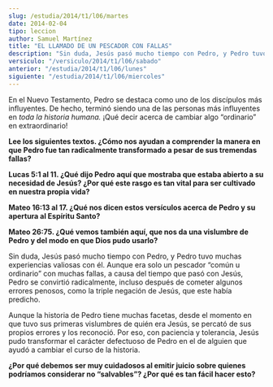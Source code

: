```yaml
---
slug: /estudia/2014/t1/l06/martes
date: 2014-02-04
tipo: leccion
author: Samuel Martínez
title: "EL LLAMADO DE UN PESCADOR CON FALLAS"
description: "Sin duda, Jesús pasó mucho tiempo con Pedro, y Pedro tuvo muchas experiencias valiosas con él. Aunque era solo un pescador “común u ordinario” con muchas fallas, a causa del tiempo que pasó con Jesús, Pedro se convirtió radicalmente, incluso después de cometer algunos errores penosos, como la triple negación de Jesús, que este había predicho."
versiculo: "/versiculo/2014/t1/l06/sabado"
anterior: "/estudia/2014/t1/l06/lunes"
siguiente: "/estudia/2014/t1/l06/miercoles"
---
```


En el Nuevo Testamento, Pedro se destaca como uno de los discípulos más influyentes. De hecho, terminó siendo una de las personas más influyentes en _toda la historia humana._ ¡Qué decir acerca de cambiar algo “ordinario” en extraordinario!

**Lee los siguientes textos. ¿Cómo nos ayudan a comprender la manera en que Pedro fue tan radicalmente transformado a pesar de sus tremendas fallas?**

**Lucas 5:1 al 11. ¿Qué dijo Pedro aquí que mostraba que estaba abierto a su necesidad de Jesús? ¿Por qué este rasgo es tan vital para ser cultivado en nuestra propia vida?**

**Mateo 16:13 al 17. ¿Qué nos dicen estos versículos acerca de Pedro y su apertura al Espíritu Santo?**

**Mateo 26:75. ¿Qué vemos también aquí, que nos da una vislumbre de Pedro y del modo en que Dios pudo usarlo?**

Sin duda, Jesús pasó mucho tiempo con Pedro, y Pedro tuvo muchas experiencias valiosas con él. Aunque era solo un pescador “común u ordinario” con muchas fallas, a causa del tiempo que pasó con Jesús, Pedro se convirtió radicalmente, incluso después de cometer algunos errores penosos, como la triple negación de Jesús, que este había predicho.

Aunque la historia de Pedro tiene muchas facetas, desde el momento en que tuvo sus primeras vislumbres de quién era Jesús, se percató de sus propios errores y los reconoció. Por eso, con paciencia y tolerancia, Jesús pudo transformar el carácter defectuoso de Pedro en el de alguien que ayudó a cambiar el curso de la historia.

**¿Por qué debemos ser muy cuidadosos al emitir juicio sobre quienes podríamos considerar no “salvables”? ¿Por qué es tan fácil hacer esto?**
